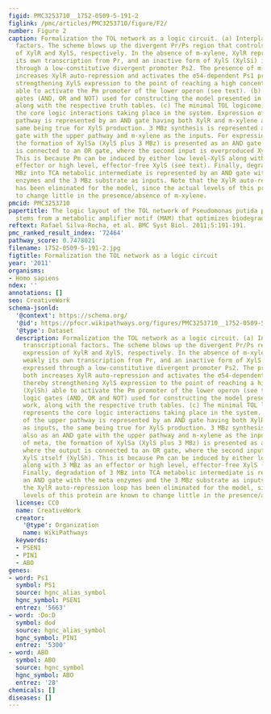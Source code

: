 ```yaml
---
figid: PMC3253710__1752-0509-5-191-2
figlink: /pmc/articles/PMC3253710/figure/F2/
number: Figure 2
caption: Formalization the TOL network as a logic circuit. (a) Interplay between transcriptional
  factors. The scheme blows up the divergent Pr/Ps region that controls expression
  of XylR and XylS, respectively. In the absence of m-xylene, XylR represses weakly
  its own transcription from Pr, and an inactive form of XylS (XylSi) is expressed
  through a low-constitutive divergent promoter Ps2. The presence of m-xylene both
  increases XylR auto-repression and activates the σ54-dependent Ps1 promoter, thereby
  strengthening XylS expression to the point of reaching a high concentration (XylSh)
  able to activate the Pm promoter of the lower operon (see text). (b) Basic logic
  gates (AND, OR and NOT) used for constructing the model presented in this work,
  along with the respective truth tables. (c) The minimal TOL logicome, which represents
  the core logic interactions taking place in the system. Expression of the upper
  pathway is represented by an AND gate having both XylR and m-xylene as inputs, the
  same being true for XylS production. 3 MBz synthesis is represented also as an AND
  gate with the upper pathway and m-xylene as the inputs. For expression of meta,
  the formation of XylSa (XylS plus 3 MBz) is presented as an AND gate where the output
  is connected to an OR gate, where the second input is overproduced XylS itself (XylSh).
  This is because Pm can be induced by either low level-XylS along with 3 MBz as an
  effector or high level, effector-free XylS (see text). Finally, degradation of 3
  MBz into TCA metabolic intermediate is represented by an AND gate with the meta
  enzymes and the 3 MBz substrate as inputs. Note that the XylR auto-repression loop
  has been eliminated for the model, since the actual levels of this protein are known
  to change little in the presence/absence of m-xylene.
pmcid: PMC3253710
papertitle: The logic layout of the TOL network of Pseudomonas putida pWW0 plasmid
  stems from a metabolic amplifier motif (MAM) that optimizes biodegradation of m-xylene.
reftext: Rafael Silva-Rocha, et al. BMC Syst Biol. 2011;5:191-191.
pmc_ranked_result_index: '72464'
pathway_score: 0.7478021
filename: 1752-0509-5-191-2.jpg
figtitle: Formalization the TOL network as a logic circuit
year: '2011'
organisms:
- Homo sapiens
ndex: ''
annotations: []
seo: CreativeWork
schema-jsonld:
  '@context': https://schema.org/
  '@id': https://pfocr.wikipathways.org/figures/PMC3253710__1752-0509-5-191-2.html
  '@type': Dataset
  description: Formalization the TOL network as a logic circuit. (a) Interplay between
    transcriptional factors. The scheme blows up the divergent Pr/Ps region that controls
    expression of XylR and XylS, respectively. In the absence of m-xylene, XylR represses
    weakly its own transcription from Pr, and an inactive form of XylS (XylSi) is
    expressed through a low-constitutive divergent promoter Ps2. The presence of m-xylene
    both increases XylR auto-repression and activates the σ54-dependent Ps1 promoter,
    thereby strengthening XylS expression to the point of reaching a high concentration
    (XylSh) able to activate the Pm promoter of the lower operon (see text). (b) Basic
    logic gates (AND, OR and NOT) used for constructing the model presented in this
    work, along with the respective truth tables. (c) The minimal TOL logicome, which
    represents the core logic interactions taking place in the system. Expression
    of the upper pathway is represented by an AND gate having both XylR and m-xylene
    as inputs, the same being true for XylS production. 3 MBz synthesis is represented
    also as an AND gate with the upper pathway and m-xylene as the inputs. For expression
    of meta, the formation of XylSa (XylS plus 3 MBz) is presented as an AND gate
    where the output is connected to an OR gate, where the second input is overproduced
    XylS itself (XylSh). This is because Pm can be induced by either low level-XylS
    along with 3 MBz as an effector or high level, effector-free XylS (see text).
    Finally, degradation of 3 MBz into TCA metabolic intermediate is represented by
    an AND gate with the meta enzymes and the 3 MBz substrate as inputs. Note that
    the XylR auto-repression loop has been eliminated for the model, since the actual
    levels of this protein are known to change little in the presence/absence of m-xylene.
  license: CC0
  name: CreativeWork
  creator:
    '@type': Organization
    name: WikiPathways
  keywords:
  - PSEN1
  - PIN1
  - ABO
genes:
- word: Ps1
  symbol: PS1
  source: hgnc_alias_symbol
  hgnc_symbol: PSEN1
  entrez: '5663'
- word: :Do:D
  symbol: dod
  source: hgnc_alias_symbol
  hgnc_symbol: PIN1
  entrez: '5300'
- word: ABO
  symbol: ABO
  source: hgnc_symbol
  hgnc_symbol: ABO
  entrez: '28'
chemicals: []
diseases: []
---
```

